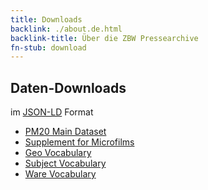 ```yaml
---
title: Downloads
backlink: ./about.de.html
backlink-title: Über die ZBW Pressearchive
fn-stub: download
---
```


## Daten-Downloads

im [JSON-LD](https://de.wikipedia.org/wiki/JSON-LD) Format

* <a href="../download/pm20.extended.jsonld" download>PM20 Main Dataset</a>
* <a href="../download/film.jsonld" download>Supplement for Microfilms</a>
* <a href="../download/geo.skos.extended.jsonld" download>Geo Vocabulary</a>
* <a href="../download/subject.skos.extended.jsonld" download>Subject Vocabulary</a>
* <a href="../download/ware.skos.extended.jsonld" download>Ware Vocabulary</a>

